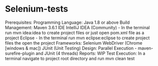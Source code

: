 # Selenium-tests
Prerequisites:
Programming Language: Java 1.8 or above
Build Management: Maven 3.6.1
IDE
IntelliJ IDEA (Community) - In the terminal run mvn idea:idea to create project files or just open pom.xml file as a project
Eclipse - In the terminal run mvn eclipse:eclipse to create project files the open the project
Frameworks:
Selenium WebDriver (Chrome [windows & mac])
JUnit (Unit Testing)
Design:
Parallel Execution - maven-surefire-plugin and JUnit (4 threads)
Reports: WIP
Test Execution:
In a terminal navigate to project root directory and run mvn clean test
